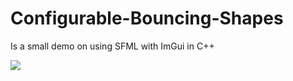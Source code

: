 # Configurable-Bouncing-Shapes

<p>Is a small demo on using SFML with ImGui in C++</p>

<img src="Configurable Bouncing Shapes.gif" />